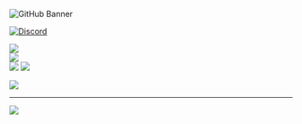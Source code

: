 ![GitHub Banner](https://cdn.discordapp.com/attachments/1382063155114545397/1386564067250143252/1386563989646868511remix-1750653030196.png?ex=685a29ea&is=6858d86a&hm=2e004a188b32152292fbeb3470689b44ef8ba74f3dc3268e5e118cb3d1abb826&)

[![Discord](https://img.shields.io/badge/Discord-%237289DA.svg?logo=discord&logoColor=white)](https://discord.gg/https://discord.com/users/1202432891100069898) 

![](https://github-readme-stats.vercel.app/api?username=ratnia&theme=dark&hide_border=false&include_all_commits=false&count_private=false)<br/>
![](https://nirzak-streak-stats.vercel.app/?user=ratnia&theme=dark&hide_border=false)<br/>
![](https://github-readme-stats.vercel.app/api/top-langs/?username=ratnia&theme=dark&hide_border=false&include_all_commits=false&count_private=false&layout=compact)
![](https://github-profile-trophy.vercel.app/?username=ratnia&theme=radical&no-frame=false&no-bg=true&margin-w=4)

![](https://github-contributor-stats.vercel.app/api?username=ratnia&limit=5&theme=dark&combine_all_yearly_contributions=true)

---
[![](https://visitcount.itsvg.in/api?id=ratnia&icon=0&color=0)](https://visitcount.itsvg.in)
